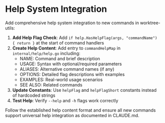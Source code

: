 # Help System Integration

Add comprehensive help system integration to new commands in worktree-utils:

1. **Add Help Flag Check**: Add `if help.HasHelpFlag(args, "commandName") { return }` at the start of command handlers
2. **Create Help Content**: Add entry to `commandHelpMap` in `internal/help/help.go` including:
   - NAME: Command and brief description
   - USAGE: Syntax with optional/required parameters
   - ALIASES: Alternative command names (if any)
   - OPTIONS: Detailed flag descriptions with examples
   - EXAMPLES: Real-world usage scenarios
   - SEE ALSO: Related commands
3. **Update Constants**: Use `helpFlag` and `helpFlagShort` constants instead of hardcoded strings
4. **Test Help**: Verify `--help` and `-h` flags work correctly

Follow the established help content format and ensure all new commands support universal help integration as documented in CLAUDE.md.

